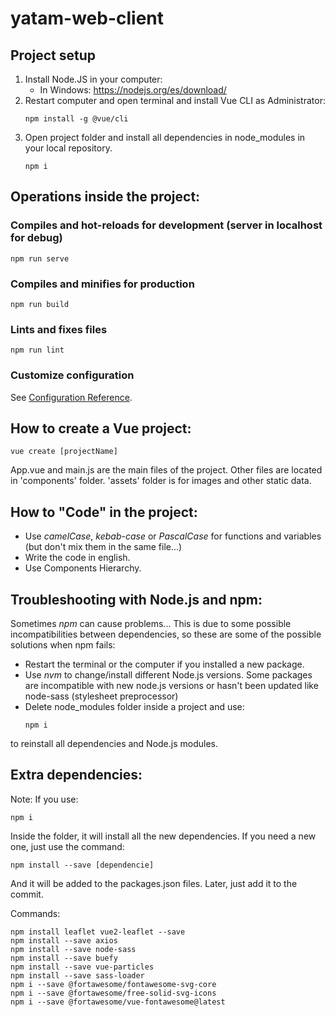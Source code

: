 # yatam-web-client

## Project setup
1. Install Node.JS in your computer:
	* In Windows: https://nodejs.org/es/download/
2. Restart computer and open terminal and install Vue CLI as Administrator:
	```
	npm install -g @vue/cli
	```
3. Open project folder and install all dependencies in node_modules in your local repository.
	```
	npm i
	```

## Operations inside the project:

### Compiles and hot-reloads for development (server in localhost for debug)
```
npm run serve
```
### Compiles and minifies for production
```
npm run build
```

### Lints and fixes files
```
npm run lint
```

### Customize configuration
See [Configuration Reference](https://cli.vuejs.org/config/).

## How to create a Vue project:
```
vue create [projectName]
```
App.vue and main.js are the main files of the project. Other files are located in 'components' folder. 'assets' folder is for images and other static data.

## How to "Code" in the project:
* Use *camelCase*, *kebab-case* or *PascalCase* for functions and variables (but don't mix them in the same file...)
* Write the code in english.
* Use Components Hierarchy.

## Troubleshooting with Node.js and npm:
Sometimes *npm* can cause problems... This is due to some possible incompatibilities between dependencies, so these are some of the possible solutions when npm fails:

* Restart the terminal or the computer if you installed a new package.
* Use *nvm* to change/install different Node.js versions. Some packages are incompatible with new node.js versions or hasn't been updated like node-sass (stylesheet preprocessor)
* Delete node_modules folder inside a project and use:
	```
	npm i
	```
to reinstall all dependencies and Node.js modules.

## Extra dependencies:
Note: If you use:
```
npm i
```
Inside the folder, it will install all the new dependencies. 
If you need a new one, just use the command:
```
npm install --save [dependencie]
```
And it will be added to the packages.json files. Later, just add it to the commit.

Commands:
```
npm install leaflet vue2-leaflet --save
npm install --save axios
npm install --save node-sass
npm install --save buefy
npm install --save vue-particles
npm install --save sass-loader
npm i --save @fortawesome/fontawesome-svg-core
npm i --save @fortawesome/free-solid-svg-icons
npm i --save @fortawesome/vue-fontawesome@latest
```
